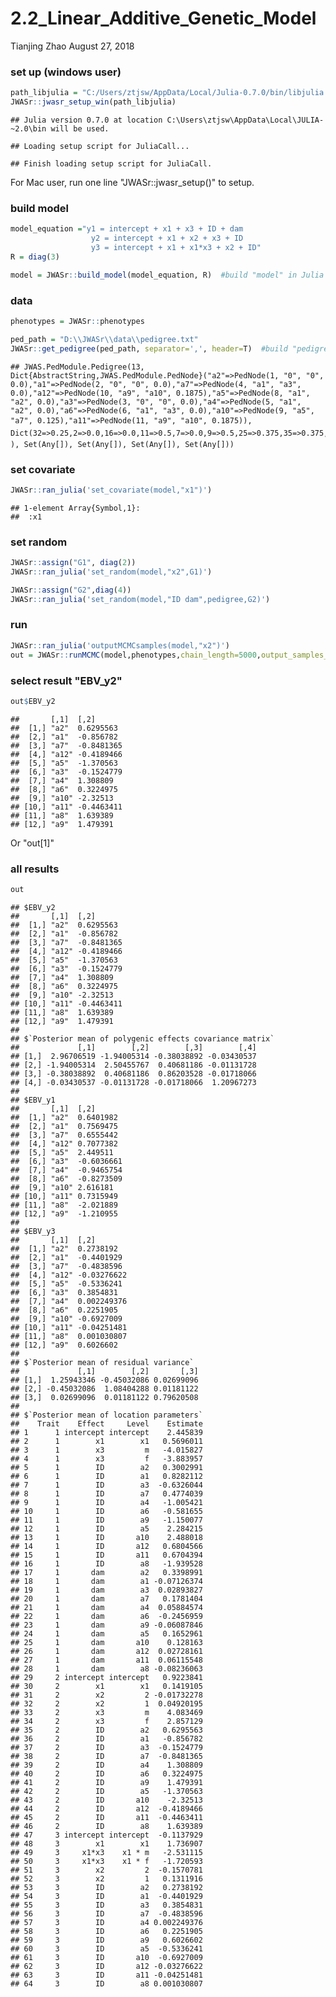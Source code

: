 2.2\_Linear\_Additive\_Genetic\_Model
================
Tianjing Zhao
August 27, 2018

### set up (windows user)

``` r
path_libjulia = "C:/Users/ztjsw/AppData/Local/Julia-0.7.0/bin/libjulia.dll"
JWASr::jwasr_setup_win(path_libjulia)
```

    ## Julia version 0.7.0 at location C:\Users\ztjsw\AppData\Local\JULIA-~2.0\bin will be used.

    ## Loading setup script for JuliaCall...

    ## Finish loading setup script for JuliaCall.

For Mac user, run one line "JWASr::jwasr\_setup()" to setup.

### build model

``` r
model_equation ="y1 = intercept + x1 + x3 + ID + dam
                  y2 = intercept + x1 + x2 + x3 + ID
                  y3 = intercept + x1 + x1*x3 + x2 + ID"
R = diag(3)

model = JWASr::build_model(model_equation, R)  #build "model" in Julia
```

### data

``` r
phenotypes = JWASr::phenotypes

ped_path = "D:\\JWASr\\data\\pedigree.txt"
JWASr::get_pedigree(ped_path, separator=',', header=T)  #build "pedigree" in Julia
```

    ## JWAS.PedModule.Pedigree(13, Dict{AbstractString,JWAS.PedModule.PedNode}("a2"=>PedNode(1, "0", "0", 0.0),"a1"=>PedNode(2, "0", "0", 0.0),"a7"=>PedNode(4, "a1", "a3", 0.0),"a12"=>PedNode(10, "a9", "a10", 0.1875),"a5"=>PedNode(8, "a1", "a2", 0.0),"a3"=>PedNode(3, "0", "0", 0.0),"a4"=>PedNode(5, "a1", "a2", 0.0),"a6"=>PedNode(6, "a1", "a3", 0.0),"a10"=>PedNode(9, "a5", "a7", 0.125),"a11"=>PedNode(11, "a9", "a10", 0.1875)), Dict(32=>0.25,2=>0.0,16=>0.0,11=>0.5,7=>0.0,9=>0.5,25=>0.375,35=>0.375,43=>0.375,19=>0.5), Set(Any[]), Set(Any[]), Set(Any[]), Set(Any[]))

### set covariate

``` r
JWASr::ran_julia('set_covariate(model,"x1")')
```

    ## 1-element Array{Symbol,1}:
    ##  :x1

### set random

``` r
JWASr::assign("G1", diag(2))
JWASr::ran_julia('set_random(model,"x2",G1)')
```

``` r
JWASr::assign("G2",diag(4))
JWASr::ran_julia('set_random(model,"ID dam",pedigree,G2)')
```

### run

``` r
JWASr::ran_julia('outputMCMCsamples(model,"x2")')
out = JWASr::runMCMC(model,phenotypes,chain_length=5000,output_samples_frequency=100, outputEBV = TRUE)   
```

### select result "EBV\_y2"

``` r
out$EBV_y2
```

    ##       [,1]  [,2]      
    ##  [1,] "a2"  0.6295563 
    ##  [2,] "a1"  -0.856782 
    ##  [3,] "a7"  -0.8481365
    ##  [4,] "a12" -0.4189466
    ##  [5,] "a5"  -1.370563 
    ##  [6,] "a3"  -0.1524779
    ##  [7,] "a4"  1.308809  
    ##  [8,] "a6"  0.3224975 
    ##  [9,] "a10" -2.32513  
    ## [10,] "a11" -0.4463411
    ## [11,] "a8"  1.639389  
    ## [12,] "a9"  1.479391

Or "out\[1\]"

### all results

``` r
out
```

    ## $EBV_y2
    ##       [,1]  [,2]      
    ##  [1,] "a2"  0.6295563 
    ##  [2,] "a1"  -0.856782 
    ##  [3,] "a7"  -0.8481365
    ##  [4,] "a12" -0.4189466
    ##  [5,] "a5"  -1.370563 
    ##  [6,] "a3"  -0.1524779
    ##  [7,] "a4"  1.308809  
    ##  [8,] "a6"  0.3224975 
    ##  [9,] "a10" -2.32513  
    ## [10,] "a11" -0.4463411
    ## [11,] "a8"  1.639389  
    ## [12,] "a9"  1.479391  
    ## 
    ## $`Posterior mean of polygenic effects covariance matrix`
    ##             [,1]        [,2]        [,3]        [,4]
    ## [1,]  2.96706519 -1.94005314 -0.38038892 -0.03430537
    ## [2,] -1.94005314  2.50455767  0.40681186 -0.01131728
    ## [3,] -0.38038892  0.40681186  0.86203528 -0.01718066
    ## [4,] -0.03430537 -0.01131728 -0.01718066  1.20967273
    ## 
    ## $EBV_y1
    ##       [,1]  [,2]      
    ##  [1,] "a2"  0.6401982 
    ##  [2,] "a1"  0.7569475 
    ##  [3,] "a7"  0.6555442 
    ##  [4,] "a12" 0.7077382 
    ##  [5,] "a5"  2.449511  
    ##  [6,] "a3"  -0.6036661
    ##  [7,] "a4"  -0.9465754
    ##  [8,] "a6"  -0.8273509
    ##  [9,] "a10" 2.616181  
    ## [10,] "a11" 0.7315949 
    ## [11,] "a8"  -2.021889 
    ## [12,] "a9"  -1.210955 
    ## 
    ## $EBV_y3
    ##       [,1]  [,2]       
    ##  [1,] "a2"  0.2738192  
    ##  [2,] "a1"  -0.4401929 
    ##  [3,] "a7"  -0.4838596 
    ##  [4,] "a12" -0.03276622
    ##  [5,] "a5"  -0.5336241 
    ##  [6,] "a3"  0.3854831  
    ##  [7,] "a4"  0.002249376
    ##  [8,] "a6"  0.2251905  
    ##  [9,] "a10" -0.6927009 
    ## [10,] "a11" -0.04251481
    ## [11,] "a8"  0.001030807
    ## [12,] "a9"  0.6026602  
    ## 
    ## $`Posterior mean of residual variance`
    ##             [,1]        [,2]       [,3]
    ## [1,]  1.25943346 -0.45032086 0.02699096
    ## [2,] -0.45032086  1.08404288 0.01181122
    ## [3,]  0.02699096  0.01181122 0.79620508
    ## 
    ## $`Posterior mean of location parameters`
    ##    Trait    Effect     Level    Estimate
    ## 1      1 intercept intercept    2.445839
    ## 2      1        x1        x1   0.5696011
    ## 3      1        x3         m   -4.015827
    ## 4      1        x3         f   -3.883957
    ## 5      1        ID        a2   0.3002991
    ## 6      1        ID        a1   0.8282112
    ## 7      1        ID        a3  -0.6326044
    ## 8      1        ID        a7   0.4774039
    ## 9      1        ID        a4   -1.005421
    ## 10     1        ID        a6   -0.581655
    ## 11     1        ID        a9   -1.150077
    ## 12     1        ID        a5    2.284215
    ## 13     1        ID       a10    2.488018
    ## 14     1        ID       a12   0.6804566
    ## 15     1        ID       a11   0.6704394
    ## 16     1        ID        a8   -1.939528
    ## 17     1       dam        a2   0.3398991
    ## 18     1       dam        a1 -0.07126374
    ## 19     1       dam        a3  0.02893827
    ## 20     1       dam        a7   0.1781404
    ## 21     1       dam        a4  0.05884574
    ## 22     1       dam        a6  -0.2456959
    ## 23     1       dam        a9 -0.06087846
    ## 24     1       dam        a5   0.1652961
    ## 25     1       dam       a10    0.128163
    ## 26     1       dam       a12  0.02728161
    ## 27     1       dam       a11  0.06115548
    ## 28     1       dam        a8 -0.08236063
    ## 29     2 intercept intercept   0.9223841
    ## 30     2        x1        x1   0.1419105
    ## 31     2        x2         2 -0.01732278
    ## 32     2        x2         1  0.04920195
    ## 33     2        x3         m    4.083469
    ## 34     2        x3         f    2.857129
    ## 35     2        ID        a2   0.6295563
    ## 36     2        ID        a1   -0.856782
    ## 37     2        ID        a3  -0.1524779
    ## 38     2        ID        a7  -0.8481365
    ## 39     2        ID        a4    1.308809
    ## 40     2        ID        a6   0.3224975
    ## 41     2        ID        a9    1.479391
    ## 42     2        ID        a5   -1.370563
    ## 43     2        ID       a10    -2.32513
    ## 44     2        ID       a12  -0.4189466
    ## 45     2        ID       a11  -0.4463411
    ## 46     2        ID        a8    1.639389
    ## 47     3 intercept intercept  -0.1137929
    ## 48     3        x1        x1    1.736907
    ## 49     3     x1*x3    x1 * m   -2.531115
    ## 50     3     x1*x3    x1 * f   -1.720593
    ## 51     3        x2         2  -0.1570781
    ## 52     3        x2         1   0.1311916
    ## 53     3        ID        a2   0.2738192
    ## 54     3        ID        a1  -0.4401929
    ## 55     3        ID        a3   0.3854831
    ## 56     3        ID        a7  -0.4838596
    ## 57     3        ID        a4 0.002249376
    ## 58     3        ID        a6   0.2251905
    ## 59     3        ID        a9   0.6026602
    ## 60     3        ID        a5  -0.5336241
    ## 61     3        ID       a10  -0.6927009
    ## 62     3        ID       a12 -0.03276622
    ## 63     3        ID       a11 -0.04251481
    ## 64     3        ID        a8 0.001030807
